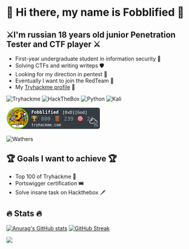 # :raised_hands: Hi there, my name is Fobblified :raised_hands:

## :crossed_swords:I'm russian 18 years old junior Penetration Tester and CTF player :crossed_swords:

- First-year undergraduate student in information security :bookmark_tabs:
- Solving CTFs and writing writeps :shield:
- Looking for my direction in pentest :dart:
- Eventually I want to join the RedTeam :red_envelope:
- My [Tryhackme profile](https://tryhackme.com/p/Fobblified) :gem:

![Tryhackme](https://img.shields.io/badge/-TryHackMe-1a2332?style=flat-square&logo=Tryhackme)
![HackTheBox](https://img.shields.io/badge/-Hackthebox-1a2332?style=flat-square&logo=Hackthebox)
![Python](https://img.shields.io/badge/-Python-1a2332?style=flat-square&logo=python&logoColor=yellow)
![Kali](https://img.shields.io/badge/-Kali_linux-1a2332?style=flat-square&logo=kali-linux)


![](https://github.com/fobblified/Fobblified/blob/main/Fobblified.png)

![Wathers](https://komarev.com/ghpvc/?username=Fobblified&style=flat-square&color=1a2332)

## :trophy: Goals I want to achieve :trophy:
- Top 100 of Tryhackme :1st_place_medal:
- Portswigger certification :tickets:
- Solve insane task on Hackthebox :dagger:

## :fire: Stats :fire:

[![Anurag's GitHub stats](https://github-readme-stats.vercel.app/api?username=Fobblified&show_icons=true&include_all_commits=true&count_private=true&theme=chartreuse-dark)](https://github.com/anuraghazra/github-readme-stats)
[![GitHub Streak](http://github-readme-streak-stats.herokuapp.com?user=Fobblified&theme=chartreuse-dark	)](https://git.io/streak-stats)

![](https://hit.yhype.me/github/profile?user_id=26674938)
